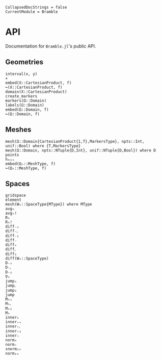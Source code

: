 ```@meta
CollapsedDocStrings = false
CurrentModule = Bramble
```

# API

Documentation for `Bramble.jl`'s public API.

## Geometries

```@docs
interval(x, y)
×
embed(X::CartesianProduct, f)
↪(X::CartesianProduct, f)
domain(X::CartesianProduct)
create_markers
markers(Ω::Domain)
labels(Ω::Domain)
embed(Ω::Domain, f)
↪(Ω::Domain, f)
```

## Meshes

```@docs
mesh(Ω::Domain{CartesianProduct{1,T},MarkersType}, npts::Int, unif::Bool) where {T,MarkersType}
mesh(Ω::Domain, npts::NTuple{D,Int}, unif::NTuple{D,Bool}) where D
points
hₘₐₓ
embed(Ωₕ::MeshType, f)
↪(Ωₕ::MeshType, f)
```

## Spaces

```@docs
gridspace
element
mesh(Wₕ::SpaceType{MType}) where MType
avgₕ
avgₕ!
Rₕ
Rₕ!
diff₋ₓ
diff₋ᵧ
diff₋₂
diff₋
diffₓ
diffᵧ
diff₂
diff(Wₕ::SpaceType)
D₋ₓ
D₋ᵧ
D₋₂
∇ₕ
jumpₓ
jumpᵧ
jump₂
jump
Mₕₓ
Mₕᵧ
Mₕ₂
Mₕ
innerₕ
inner₊ₓ
inner₊ᵧ
inner₊₂
inner₊
normₕ
norm₊
snorm₁ₕ
norm₁ₕ
```
